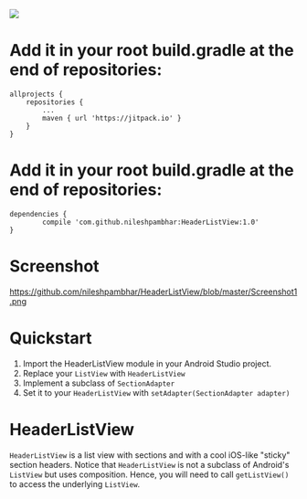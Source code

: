 
[![](https://jitpack.io/v/nileshpambhar/HeaderListView.svg)](https://jitpack.io/#nileshpambhar/HeaderListView)

# Add it in your root build.gradle at the end of repositories:


	allprojects {
		repositories {
			...
			maven { url 'https://jitpack.io' }
		}
	}

# Add it in your root build.gradle at the end of repositories:

	dependencies {
	        compile 'com.github.nileshpambhar:HeaderListView:1.0'
	}


# Screenshot

https://github.com/nileshpambhar/HeaderListView/blob/master/Screenshot1.png

# Quickstart

1. Import the HeaderListView module in your Android Studio project.
2. Replace your `ListView` with `HeaderListView`
3. Implement a subclass of `SectionAdapter`
4. Set it to your `HeaderListView` with `setAdapter(SectionAdapter adapter)`

# HeaderListView

`HeaderListView` is a list view with sections and with a cool iOS-like "sticky" section headers. Notice that `HeaderListView` is not a subclass of Android's `ListView` but uses composition. Hence, you will need to call `getListView()` to access the underlying `ListView`. 
